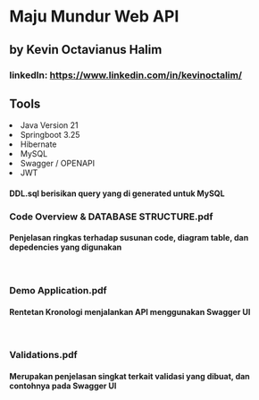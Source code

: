 # Maju Mundur Web API
## by Kevin Octavianus Halim
### linkedIn: https://www.linkedin.com/in/kevinoctalim/

## Tools
<li> Java Version 21
<li> Springboot 3.25
<li> Hibernate
<li> MySQL
<li> Swagger / OPENAPI
<li> JWT

#### DDL.sql berisikan query yang di generated untuk MySQL
### Code Overview & DATABASE STRUCTURE.pdf
#### Penjelasan ringkas terhadap susunan code, diagram table, dan depedencies yang digunakan
<br>

### Demo Application.pdf
#### Rentetan Kronologi menjalankan API menggunakan Swagger UI
<br>

### Validations.pdf
#### Merupakan penjelasan singkat terkait validasi yang dibuat, dan contohnya pada Swagger UI
